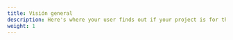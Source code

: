 ```yaml
---
title: Visión general
description: Here's where your user finds out if your project is for them.
weight: 1
---
```

